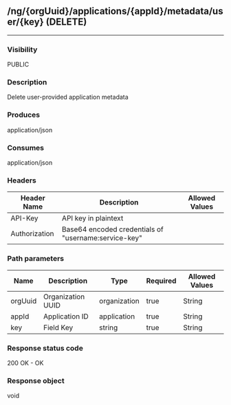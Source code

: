 ## /ng/{orgUuid}/applications/{appId}/metadata/user/{key} (DELETE)
---
### Visibility
PUBLIC
### Description
Delete user-provided application metadata
### Produces
application/json
### Consumes
application/json
### Headers
| Header Name | Description | Allowed Values |
| ----------- | ----------- | ----------- |
| API-Key | API key in plaintext |  |
| Authorization | Base64 encoded credentials of &quot;username:service-key&quot; |  |
### Path parameters
| Name | Description | Type | Required | Allowed Values |
| ----------- | ----------- | ----------- | ----------- | ----------- |
| orgUuid | Organization UUID | organization | true | String |
| appId | Application ID | application | true | String |
| key | Field Key | string | true | String |
### Response status code
200 OK - OK
### Response object
void
